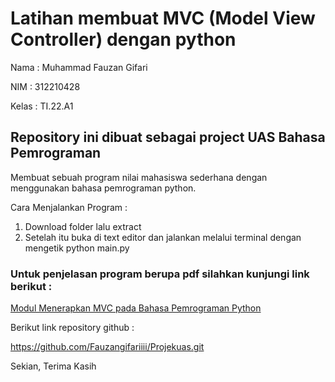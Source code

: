 # Latihan membuat MVC (Model View Controller) dengan python

Nama : Muhammad Fauzan Gifari

NIM : 312210428

Kelas : TI.22.A1


## Repository ini dibuat sebagai project UAS Bahasa Pemrograman

Membuat sebuah program nilai mahasiswa sederhana dengan menggunakan bahasa pemrograman python.

Cara Menjalankan Program :

1. Download folder lalu extract
2. Setelah itu buka di text editor dan jalankan melalui terminal dengan mengetik python main.py

### Untuk penjelasan program berupa pdf silahkan kunjungi link berikut :

[Modul Menerapkan MVC pada Bahasa Pemrograman Python](https://drive.google.com/file/d/1oC_JlvKnLNlYuxKsKp0fPDH0XpMau_GX/view?usp=share_link)

Berikut link repository github :

https://github.com/Fauzangifariiii/Projekuas.git

Sekian, Terima Kasih
